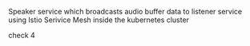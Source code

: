 Speaker service which broadcasts audio buffer data to listener service using Istio Serivice Mesh inside the kubernetes cluster


check 4
